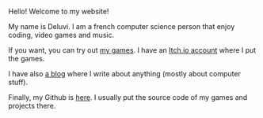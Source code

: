 Hello! Welcome to my website!

My name is Deluvi. I am a french computer science person that enjoy coding, video games and music.

If you want, you can try out [my games](/games). I have an [Itch.io account](https://deluvi.itch.io/) where I put the games.

I have also [a blog](/blog) where I write about anything (mostly about computer stuff).

Finally, my Github is [here](https://github.com/Deluvi). I usually put the source code of my games and projects there.